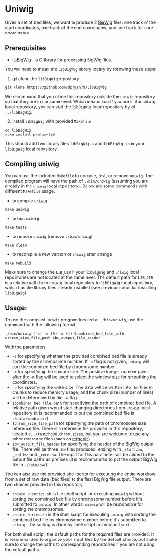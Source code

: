 # Uniwig

Given a set of bed files, we want to produce 2 [BigWig](http://genome.ucsc.edu/goldenPath/help/bigWig.html) files: one track of the start coordinates, one track of the end coordinates, and one track for core coordinates.

## Prerequisites
- [libBigWig](https://github.com/dpryan79/libBigWig) - a C library for processing BigWig files.

You will need to install the `libBigWig` library locally by following these steps:
1. git clone the `libBigWig` repository
```
git clone https://github.com/dpryan79/libBigWig
```
We recommand that you clone this repository outside the `uniwig` repository so that they are in the same level. Which means that if you are in the `uniwig` local repository, you can visit the `libBigWig` local repository by `cd ../libBigWig`.

2. install `libBigWig` with provided `Makefile`
```
cd libBigWig
make install prefix=lib
```
This should add two library files `libBigWig.a` and `libBigWig.so` in your `libBigWig` local repository.

## Compiling uniwig
You can use the included `Makefile` to compile, test, or remove `uniwig`. The compiled program will have the path of `./bin/uniwig` (assuming you are already in the `uniwig` local repository). Below are some commands with different `Makefile` usage.
- to complie `uniwig`
```
make uniwig
```
- to test `uniwig`
```
make tests
```
- to remove `uniwig` (remove `./bin/uniwig`)
```
make clean
```
- to recompile a new version of `uniwig` after change
```
make rebuild
```
Make sure to change the `LIB_DIR` if your `libBigWig` and `uniwig` local repositories are not located at the same level. The default path for `LIB_DIR` is a relative path from `uniwig` local repository to `libBigWig` local repository, which has the library files already installed (see previous steps for installing `libBigWig`)


## Usage:
To use the compiled `uniwig` program located at `./bin/uniwig`, use the command with the following format
```
./bin/uniwig (-s) -m (5) -w (1) $combined_bed_file_path $chrom_size_file_path $bw_output_file_header
```
With the parameters
- `-s` for specifying whether the provided combined bed file is already sorted by the chromosome number. If `-s` flag is not given, `uniwig` will sort the combined bed file by chromosome number.
- `-m` for specifying the smooth size. The positive integer number given after the `-m` flag will be used to select the window size for smoothing the coordinates.
- `-w` for specifying the write size. The data will be written into `.bw` files in chunks to reduce memory usage, and the chunk size (number of lines) will be determined by the `-w` flag.
- `$combined_bed_file_path` for specifying the path of combined bed file. A relative path given would start changing directories from `uniwig` local repository (it is recommanded to put the combined bed file in `./data/combined/`)
- `$chrom_size_file_path` for specifying the path of chromosome size reference file. There is a reference file provided in this repository, located at `./test/hg38.chrom.sizes`, but you are welcome to use any other reference files (such as [refgenie](https://refgenie.databio.org/en/latest/))
- `$bw_output_file_header` for specifying the header of the BigWig output file. There will be three `.bw` files produced, ending with `_start.bw`, `_end.bw`, and `_core.bw`. The input for this parameter will be added to the output file paths as prefixes (it is recommanded to put the output BigWig file in `./data/bw/`)

You can also use the provided shell script for executing the entire workflow: from a set of raw data (bed files) to the final BigWig file output. There are two choices provided in this repository
- `create_unsorted.sh` is the shell script for executing `uniwig` without sorting the combined bed file by chromosome number before it's submitted to `uniwig`. In other words, `uniwig` will be responsible for sorting the chromosomes.
- `create_sorted.sh` is the shell script for executing `uniwig` with sorting the combined bed file by chromosome number before it's submitted to `uniwig`. The sorting is done by shell script commmand `sort`.

For both shell script, the default paths for the required files are provided. It is recommanded to organize your input files by the default choice, but make sure to change the paths to corresponding repositories if you are not using the default paths.
